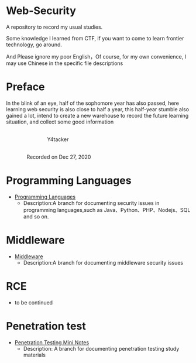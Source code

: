 # Web-Security
A repository to record my usual studies.

Some knowledge I learned from CTF, if you want to come to learn frontier technology, go around.

And Please ignore my poor English，Of course, for my own convenience, I may use Chinese in the specific file descriptions

# Preface

In the blink of an eye, half of the sophomore year has also passed, here learning web security is also close to half a year, this half-year stumble also gained a lot, intend to create a new warehouse to record the future learning situation, and collect some good information

&emsp;&emsp;&emsp;&emsp;&emsp;&emsp;&emsp;&emsp;&emsp;&emsp;&emsp;&emsp;&emsp;&emsp;&emsp;&emsp;&emsp;&emsp;&emsp;&emsp;&emsp;&emsp;&emsp;&emsp;&emsp;&emsp;&emsp;&emsp;&emsp;&emsp;&emsp;&emsp;&emsp;&emsp;&emsp;&emsp;&emsp;&emsp;&emsp;&emsp;&emsp;&emsp;&emsp;&emsp;Y4tacker

 &emsp;&emsp;&emsp;&emsp;&emsp;&emsp;&emsp;&emsp;&emsp;&emsp;&emsp;&emsp;&emsp;&emsp;&emsp;&emsp;&emsp;&emsp;&emsp;&emsp;&emsp;&emsp;&emsp;&emsp;&emsp;&emsp;&emsp;&emsp;&emsp;&emsp;&emsp;&emsp;&emsp;&emsp;&emsp;&emsp;&emsp;&emsp;&emsp;&emsp;Recorded on Dec 27, 2020	



# Programming Languages

- [Programming Languages](https://github.com/Stakcery/Web-Security/tree/main/ProgrammingLanguages)
  - Description:A branch for documenting security issues in programming languages,such as Java、Python、PHP、Nodejs、SQL and so on.

# Middleware

- [Middleware](Middleware)
  - Description:A branch for documenting middleware security issues

# RCE

- to be continued

# Penetration test

- [Penetration Testing Mini Notes](https://github.com/Stakcery/Web-Security/tree/main/PenetrationTest/vulnstack)
  - Description: A branch for documenting penetration testing study materials
